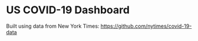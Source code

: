 # US COVID-19 Dashboard

Built using data from New York Times: https://github.com/nytimes/covid-19-data
